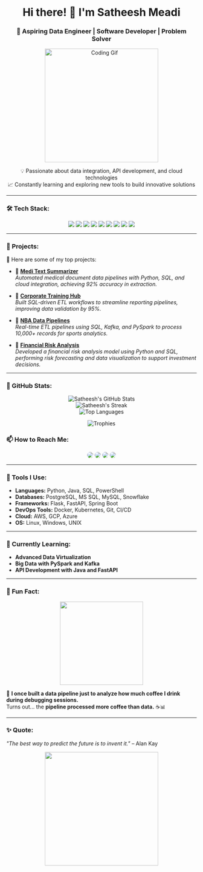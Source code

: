 <h1 align="center">Hi there! 👋 I'm Satheesh Meadi</h1>
<h3 align="center">🚀 Aspiring Data Engineer | Software Developer | Problem Solver</h3>

<p align="center">
<img src="https://media.giphy.com/media/bcKmIWkUMCjVm/giphy.gif" width="300" alt="Coding Gif">
</p>

<p align="center">
💡 Passionate about data integration, API development, and cloud technologies <br>
📈 Constantly learning and exploring new tools to build innovative solutions 
</p>

---

### 🛠️ Tech Stack:
<p align="center">
  <img src="https://img.shields.io/badge/Code-Java-orange?style=for-the-badge&logo=java" />
  <img src="https://img.shields.io/badge/Code-Python-blue?style=for-the-badge&logo=python" />
  <img src="https://img.shields.io/badge/Database-PostgreSQL-316192?style=for-the-badge&logo=postgresql" />
  <img src="https://img.shields.io/badge/SQL-MS_SQL_Server-blue?style=for-the-badge&logo=microsoftsqlserver" />
  <img src="https://img.shields.io/badge/API-REST-green?style=for-the-badge&logo=fastapi" />
  <img src="https://img.shields.io/badge/Cloud-AWS-yellow?style=for-the-badge&logo=amazonaws" />
  <img src="https://img.shields.io/badge/Tools-Docker-blue?style=for-the-badge&logo=docker" />
  <img src="https://img.shields.io/badge/OS-macOS-lightgrey?style=for-the-badge&logo=apple" />
<img src="https://img.shields.io/badge/OS-Windows-blue?style=for-the-badge&logo=windows" />

</p>

---

### 🚀 Projects:
📂 Here are some of my top projects:
  
- 🔗 **[Medi Text Summarizer](https://github.com/SATHEESH-MEADI/Medical-Text-Analysis-System.git)**  
  *Automated medical document data pipelines with Python, SQL, and cloud integration, achieving 92% accuracy in extraction.*  

- 🔗 **[Corporate Training Hub](https://github.com/SATHEESH-MEADI/Corporate-Training-Knowledge-Hub.git)**  
  *Built SQL-driven ETL workflows to streamline reporting pipelines, improving data validation by 95%.*  

- 🔗 **[NBA Data Pipelines](https://github.com/SATHEESH-MEADI/NBA-Game-Forecast.git)**  
  *Real-time ETL pipelines using SQL, Kafka, and PySpark to process 10,000+ records for sports analytics.*  

- 🔗 **[Financial Risk Analysis](https://github.com/SATHEESH-MEADI/Real_Time_Financial_Risk_Dashboard.git)**  
  *Developed a financial risk analysis model using Python and SQL, performing risk forecasting and data visualization to support investment decisions.*  

---
### 🚀 GitHub Stats:
<p align="center">
  <img src="https://github-readme-stats.vercel.app/api?username=SATHEESH-MEADI&show_icons=true&theme=gradient&title_color=00ffe1&icon_color=ffdd57&text_color=ffffff&bg_color=0f0c29,302b63,24243e" alt="Satheesh's GitHub Stats" />
  <br>
  <img src="https://github-readme-streak-stats.herokuapp.com/?user=SATHEESH-MEADI&theme=nightowl&fire=ff8c00&ring=ff6f61&currStreakLabel=00ffe1" alt="Satheesh's Streak" />
  <br>
  <img src="https://github-readme-stats.vercel.app/api/top-langs/?username=SATHEESH-MEADI&layout=compact&theme=dracula&title_color=f78fb3&bg_color=0f0c29,302b63,24243e" alt="Top Languages" />
</p>

<p align="center">
  <img src="https://github-profile-trophy.vercel.app/?username=SATHEESH-MEADI&column=7&theme=algolia&margin-w=15" alt="Trophies" />
</p>

### 📫 How to Reach Me:
<p align="center">
  <a href="https://www.linkedin.com/in/satheesh-meadi/" style="border-radius: 100px; overflow: hidden; display: inline-block;">
    <img src="https://img.shields.io/badge/LinkedIn-blue?style=for-the-badge&logo=linkedin&logoColor=white&labelColor=0077B5&color=0077B5" />
  </a>
  <a href="mailto:smeadi1@umbc.edu" style="border-radius: 100px; overflow: hidden; display: inline-block;">
    <img src="https://img.shields.io/badge/Email-red?style=for-the-badge&logo=gmail&logoColor=white&labelColor=D14836&color=D14836" />
  </a>
  <a href="https://leetcode.com/Satheesh_Meadi/" style="border-radius: 100px; overflow: hidden; display: inline-block;">
    <img src="https://img.shields.io/badge/LeetCode-FFA116?style=for-the-badge&logo=leetcode&logoColor=white&labelColor=FFA116&color=FFA116" />
  </a>
  <a href="https://github.com/SATHEESH-MEADI" style="border-radius: 100px; overflow: hidden; display: inline-block;">
    <img src="https://img.shields.io/badge/GitHub-grey?style=for-the-badge&logo=github&logoColor=white&labelColor=333333&color=333333" />
  </a>
</p>


---

### 🧰 Tools I Use:
- **Languages:** Python, Java, SQL, PowerShell  
- **Databases:** PostgreSQL, MS SQL, MySQL, Snowflake  
- **Frameworks:** Flask, FastAPI, Spring Boot  
- **DevOps Tools:** Docker, Kubernetes, Git, CI/CD  
- **Cloud:** AWS, GCP, Azure  
- **OS:** Linux, Windows, UNIX  

---

### 🌱 Currently Learning:
- **Advanced Data Virtualization**  
- **Big Data with PySpark and Kafka**  
- **API Development with Java and FastAPI**  

---




### 🌟 Fun Fact:  
<p align="center">  
  <img src="https://media.giphy.com/media/3oriO0OEd9QIDdllqo/giphy.gif" width="220">  
</p>  

🚀 **I once built a data pipeline just to analyze how much coffee I drink during debugging sessions.**  
Turns out... the **pipeline processed more coffee than data.** ☕📊  


---

### ✨ Quote:
_"The best way to predict the future is to invent it."_ – Alan Kay  

<p align="center">
  <img src="https://media.giphy.com/media/QZkpIdieotn3i/giphy.gif" width="300">
</p>
